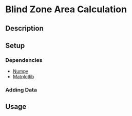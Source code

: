 # Blind Zone Area Calculation

## Description

## Setup

### Dependencies

- [Numpy](https://numpy.org/install/)
- [Matplotlib](https://matplotlib.org/stable/users/installing/index.html)

### Adding Data

## Usage
